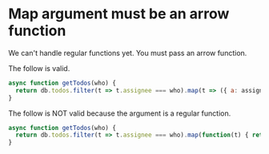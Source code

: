 Map argument must be an arrow function
======================================

We can't handle regular functions yet. You must pass an arrow function.

The follow is valid.
```javascript
async function getTodos(who) {
  return db.todos.filter(t => t.assignee === who).map(t => ({ a: assignee }))
}
```

The follow is NOT valid because the argument is a regular function.
```javascript
async function getTodos(who) {
  return db.todos.filter(t => t.assignee === who).map(function(t) { return { a: assignee }; })
}
```
